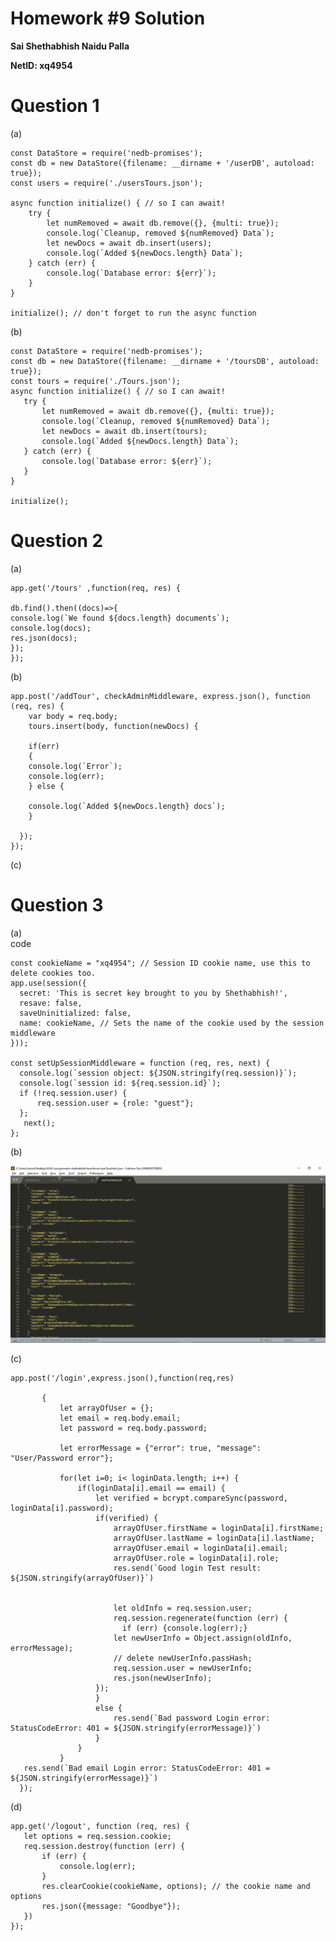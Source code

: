 # Homework #9 Solution

**Sai Shethabhish Naidu Palla**

**NetID: xq4954**

# Question 1

(a)<br />

	const DataStore = require('nedb-promises');
	const db = new DataStore({filename: __dirname + '/userDB', autoload: true});
	const users = require('./usersTours.json');

	async function initialize() { // so I can await!
	    try {
	        let numRemoved = await db.remove({}, {multi: true});
	        console.log(`Cleanup, removed ${numRemoved} Data`);
	        let newDocs = await db.insert(users);
	        console.log(`Added ${newDocs.length} Data`);
	    } catch (err) {
	        console.log(`Database error: ${err}`);
	    }
	}

	initialize(); // don't forget to run the async function

(b)<br />

	const DataStore = require('nedb-promises');
	const db = new DataStore({filename: __dirname + '/toursDB', autoload: true});
	const tours = require('./Tours.json');
	async function initialize() { // so I can await!
	   try {
	       let numRemoved = await db.remove({}, {multi: true});
	       console.log(`Cleanup, removed ${numRemoved} Data`);
	       let newDocs = await db.insert(tours);
	       console.log(`Added ${newDocs.length} Data`);
	   } catch (err) {
	       console.log(`Database error: ${err}`);
	   }
	}

	initialize();

# Question 2

(a)<br />

	app.get('/tours' ,function(req, res) {

	db.find().then((docs)=>{
	console.log(`We found ${docs.length} documents`);
	console.log(docs);
	res.json(docs);
	});
	});

(b)<br />

	app.post('/addTour', checkAdminMiddleware, express.json(), function (req, res) {
	    var body = req.body;
	    tours.insert(body, function(newDocs) {

	    if(err)
	    {
	    console.log(`Error`);
	    console.log(err);
	    } else {

	    console.log(`Added ${newDocs.length} docs`);
	    }

	  });
	});

(c)<br />


# Question 3

(a)<br />
	code

	const cookieName = "xq4954"; // Session ID cookie name, use this to delete cookies too.
	app.use(session({
	  secret: 'This is secret key brought to you by Shethabhish!',
	  resave: false,
	  saveUninitialized: false,
	  name: cookieName, // Sets the name of the cookie used by the session middleware
	}));

	const setUpSessionMiddleware = function (req, res, next) {
	  console.log(`session object: ${JSON.stringify(req.session)}`);
	  console.log(`session id: ${req.session.id}`);
	  if (!req.session.user) {
	      req.session.user = {role: "guest"};
	  };
	   next();
	};

(b)<br />

![ss](images/1.png)

(c)<br />

	app.post('/login',express.json(),function(req,res)

	       {
	           let arrayOfUser = {};
	           let email = req.body.email;
	           let password = req.body.password;

	           let errorMessage = {"error": true, "message": "User/Password error"};

	           for(let i=0; i< loginData.length; i++) {
	               if(loginData[i].email == email) {
	                   let verified = bcrypt.compareSync(password, loginData[i].password);
	                   if(verified) {
	                       arrayOfUser.firstName = loginData[i].firstName;
	                       arrayOfUser.lastName = loginData[i].lastName;
	                       arrayOfUser.email = loginData[i].email;
	                       arrayOfUser.role = loginData[i].role;
	                       res.send(`Good login Test result: ${JSON.stringify(arrayOfUser)}`)


	                       let oldInfo = req.session.user;
	                       req.session.regenerate(function (err) {
	                         if (err) {console.log(err);}
	                       let newUserInfo = Object.assign(oldInfo, errorMessage);
	                       // delete newUserInfo.passHash;
	                       req.session.user = newUserInfo;
	                       res.json(newUserInfo);
	                   });
	                   }
	                   else {
	                       res.send(`Bad password Login error: StatusCodeError: 401 = ${JSON.stringify(errorMessage)}`)
	                   }
	               }
	           }
	   res.send(`Bad email Login error: StatusCodeError: 401 = ${JSON.stringify(errorMessage)}`)
	  });

(d)<br />

	app.get('/logout', function (req, res) {
	   let options = req.session.cookie;
	   req.session.destroy(function (err) {
	       if (err) {
	           console.log(err);
	       }
	       res.clearCookie(cookieName, options); // the cookie name and options
	       res.json({message: "Goodbye"});
	   })
	});

